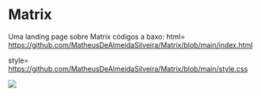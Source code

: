 # Matrix

Uma landing page sobre Matrix
códigos a baxo:
html= https://github.com/MatheusDeAlmeidaSilveira/Matrix/blob/main/index.html

style= https://github.com/MatheusDeAlmeidaSilveira/Matrix/blob/main/style.css

<img src="https://i.pinimg.com/originals/ef/0c/fd/ef0cfd618bf97c6a3ae6774145dddee9.gif">
